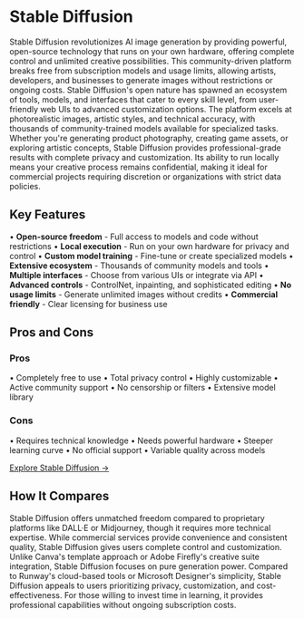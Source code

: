 # Stable Diffusion

Stable Diffusion revolutionizes AI image generation by providing powerful, open-source technology that runs on your own hardware, offering complete control and unlimited creative possibilities. This community-driven platform breaks free from subscription models and usage limits, allowing artists, developers, and businesses to generate images without restrictions or ongoing costs. Stable Diffusion's open nature has spawned an ecosystem of tools, models, and interfaces that cater to every skill level, from user-friendly web UIs to advanced customization options. The platform excels at photorealistic images, artistic styles, and technical accuracy, with thousands of community-trained models available for specialized tasks. Whether you're generating product photography, creating game assets, or exploring artistic concepts, Stable Diffusion provides professional-grade results with complete privacy and customization. Its ability to run locally means your creative process remains confidential, making it ideal for commercial projects requiring discretion or organizations with strict data policies.

## Key Features

• **Open-source freedom** - Full access to models and code without restrictions
• **Local execution** - Run on your own hardware for privacy and control
• **Custom model training** - Fine-tune or create specialized models
• **Extensive ecosystem** - Thousands of community models and tools
• **Multiple interfaces** - Choose from various UIs or integrate via API
• **Advanced controls** - ControlNet, inpainting, and sophisticated editing
• **No usage limits** - Generate unlimited images without credits
• **Commercial friendly** - Clear licensing for business use

## Pros and Cons

### Pros
• Completely free to use
• Total privacy control
• Highly customizable
• Active community support
• No censorship or filters
• Extensive model library

### Cons
• Requires technical knowledge
• Needs powerful hardware
• Steeper learning curve
• No official support
• Variable quality across models

[Explore Stable Diffusion →](https://stablediffusionweb.com)

## How It Compares

Stable Diffusion offers unmatched freedom compared to proprietary platforms like DALL·E or Midjourney, though it requires more technical expertise. While commercial services provide convenience and consistent quality, Stable Diffusion gives users complete control and customization. Unlike Canva's template approach or Adobe Firefly's creative suite integration, Stable Diffusion focuses on pure generation power. Compared to Runway's cloud-based tools or Microsoft Designer's simplicity, Stable Diffusion appeals to users prioritizing privacy, customization, and cost-effectiveness. For those willing to invest time in learning, it provides professional capabilities without ongoing subscription costs.